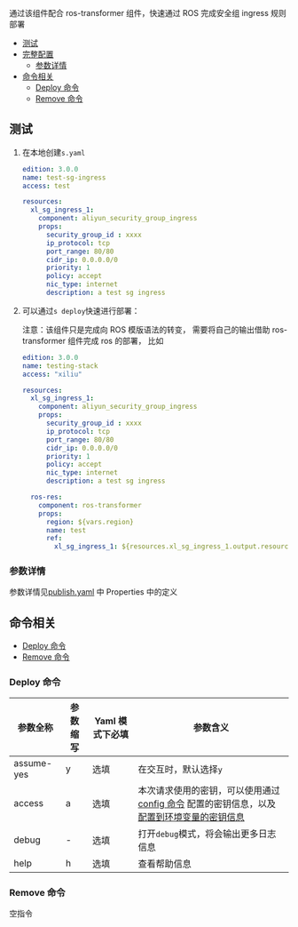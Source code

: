 通过该组件配合 ros-transformer 组件，快速通过 ROS 完成安全组 ingress 规则部署

- [测试](#测试)
- [完整配置](#完整配置)
  - [参数详情](#参数详情)
- [命令相关](#命令相关)
  - [Deploy 命令](#Deploy命令)
  - [Remove 命令](#Remove命令)

## 测试

1. 在本地创建`s.yaml`

    ```yaml
    edition: 3.0.0 
    name: test-sg-ingress
    access: test 

    resources:
      xl_sg_ingress_1: 
        component: aliyun_security_group_ingress
        props:
          security_group_id : xxxx
          ip_protocol: tcp
          port_range: 80/80
          cidr_ip: 0.0.0.0/0
          priority: 1
          policy: accept
          nic_type: internet
          description: a test sg ingress
    ```

2. 可以通过`s deploy`快速进行部署：

    注意：该组件只是完成向 ROS 模版语法的转变， 需要将自己的输出借助 ros-transformer 组件完成 ros 的部署， 比如

    ```yaml
    edition: 3.0.0
    name: testing-stack
    access: "xiliu"

    resources:
      xl_sg_ingress_1: 
        component: aliyun_security_group_ingress
        props:
          security_group_id : xxxx
          ip_protocol: tcp
          port_range: 80/80
          cidr_ip: 0.0.0.0/0
          priority: 1
          policy: accept
          nic_type: internet
          description: a test sg ingress

      ros-res:
        component: ros-transformer
        props:
          region: ${vars.region}
          name: test
          ref:
            xl_sg_ingress_1: ${resources.xl_sg_ingress_1.output.resource}
    ```

### 参数详情

参数详情见[publish.yaml](publish.yaml) 中 Properties 中的定义

## 命令相关

- [Deploy 命令](#Deploy命令)
- [Remove 命令](#Remove命令)

### Deploy 命令


| 参数全称  |  参数缩写  | Yaml 模式下必填 | 参数含义|                                 
|-------|---------------------|---------------------|---------------------|
| assume-yes | y        | 选填            | 在交互时，默认选择`y`|
| access     | a        | 选填            | 本次请求使用的密钥，可以使用通过[config 命令](https://github.com/Serverless-Devs/Serverless-Devs/tree/master/docs/zh/command/config.md#config-add-命令) 配置的密钥信息，以及[配置到环境变量的密钥信息](https://github.com/Serverless-Devs/Serverless-Devs/tree/master/docs/zh/command/config.md#通过环境变量配置密钥信息) |
| debug      | -        | 选填            | 打开`debug`模式，将会输出更多日志信息|
| help       | h        | 选填            | 查看帮助信息|

### Remove 命令

空指令